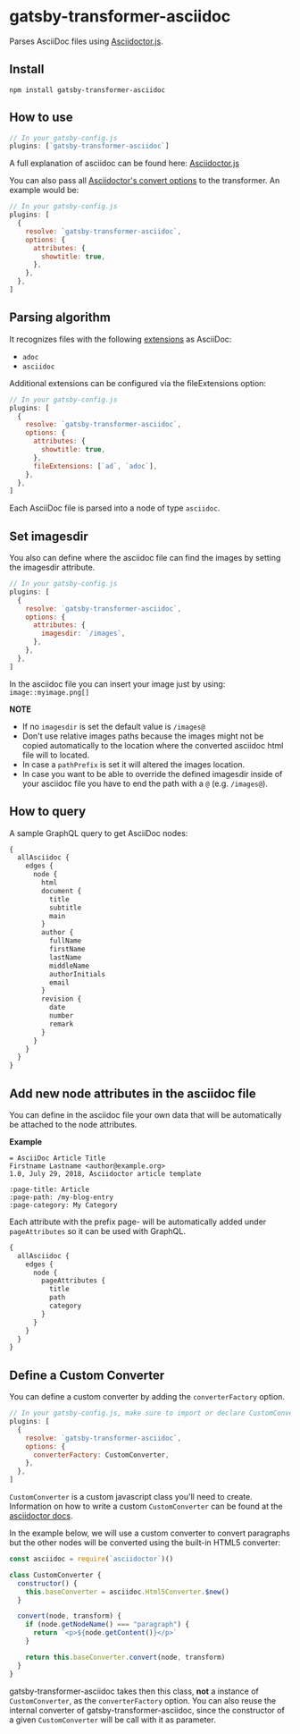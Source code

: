 # gatsby-transformer-asciidoc

Parses AsciiDoc files using [Asciidoctor.js](https://asciidoctor.org/docs/asciidoctor.js/).

## Install

`npm install gatsby-transformer-asciidoc`

## How to use

```javascript
// In your gatsby-config.js
plugins: [`gatsby-transformer-asciidoc`]
```

A full explanation of asciidoc can be found here: [Asciidoctor.js](https://github.com/asciidoctor/asciidoctor.js)

You can also pass all [Asciidoctor's convert options](https://asciidoctor-docs.netlify.app/asciidoctor.js/processor/convert-options/) to the transformer. An example would be:

```javascript
// In your gatsby-config.js
plugins: [
  {
    resolve: `gatsby-transformer-asciidoc`,
    options: {
      attributes: {
        showtitle: true,
      },
    },
  },
]
```

## Parsing algorithm

It recognizes files with the following [extensions](https://asciidoctor.org/docs/asciidoc-recommended-practices/#document-extension) as AsciiDoc:

- `adoc`
- `asciidoc`

Additional extensions can be configured via the fileExtensions option:

```javascript
// In your gatsby-config.js
plugins: [
  {
    resolve: `gatsby-transformer-asciidoc`,
    options: {
      attributes: {
        showtitle: true,
      },
      fileExtensions: [`ad`, `adoc`],
    },
  },
]
```

Each AsciiDoc file is parsed into a node of type `asciidoc`.

## Set imagesdir

You also can define where the asciidoc file can find the images by setting the imagesdir attribute.

```javascript
// In your gatsby-config.js
plugins: [
  {
    resolve: `gatsby-transformer-asciidoc`,
    options: {
      attributes: {
        imagesdir: `/images`,
      },
    },
  },
]
```

In the asciidoc file you can insert your image just by using:
`image::myimage.png[]`

**NOTE**

- If no `imagesdir` is set the default value is `/images@`
- Don't use relative images paths because the images might not be copied automatically to the location where the converted asciidoc html file will to located.
- In case a `pathPrefix` is set it will altered the images location.
- In case you want to be able to override the defined imagesdir inside of your asciidoc file you have to end the path with a `@` (e.g. `/images@`).

## How to query

A sample GraphQL query to get AsciiDoc nodes:

```graphql
{
  allAsciidoc {
    edges {
      node {
        html
        document {
          title
          subtitle
          main
        }
        author {
          fullName
          firstName
          lastName
          middleName
          authorInitials
          email
        }
        revision {
          date
          number
          remark
        }
      }
    }
  }
}
```

## Add new node attributes in the asciidoc file

You can define in the asciidoc file your own data that will be automatically be attached to the node attributes.

**Example**

```asciidoc
= AsciiDoc Article Title
Firstname Lastname <author@example.org>
1.0, July 29, 2018, Asciidoctor article template

:page-title: Article
:page-path: /my-blog-entry
:page-category: My Category

```

Each attribute with the prefix page- will be automatically added under `pageAttributes` so it can be used with GraphQL.

```graphql
{
  allAsciidoc {
    edges {
      node {
        pageAttributes {
          title
          path
          category
        }
      }
    }
  }
}
```

## Define a Custom Converter

You can define a custom converter by adding the `converterFactory` option.

```javascript
// In your gatsby-config.js, make sure to import or declare CustomConverter
plugins: [
  {
    resolve: `gatsby-transformer-asciidoc`,
    options: {
      converterFactory: CustomConverter,
    },
  },
]
```

`CustomConverter` is a custom javascript class you'll need to create. Information on how to write a custom `CustomConverter` can be found at the [asciidoctor docs](https://asciidoctor-docs.netlify.app/asciidoctor.js/extend/converter/custom-converter/).

In the example below, we will use a custom converter to convert paragraphs but the other nodes will be converted using the built-in HTML5 converter:

```javascript
const asciidoc = require(`asciidoctor`)()

class CustomConverter {
  constructor() {
    this.baseConverter = asciidoc.Html5Converter.$new()
  }

  convert(node, transform) {
    if (node.getNodeName() === "paragraph") {
      return `<p>${node.getContent()}</p>`
    }

    return this.baseConverter.convert(node, transform)
  }
}
```

gatsby-transformer-asciidoc takes then this class, **not** a instance of `CustomConverter`, as the `converterFactory` option.
You can also reuse the internal converter of gatsby-transformer-asciidoc, since the constructor of a given `CustomConverter` will be call with it as parameter.
